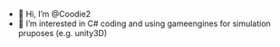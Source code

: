 - 👋 Hi, I’m @Coodie2
- 👀 I’m interested in C# coding and using gameengines for simulation pruposes (e.g. unity3D)


<!---
Coodie2/Coodie2 is a ✨ special ✨ repository because its `README.md` (this file) appears on your GitHub profile.
You can click the Preview link to take a look at your changes.
--->
